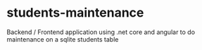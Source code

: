 # students-maintenance
Backend / Frontend application using .net core and angular to do maintenance on a sqlite students table
